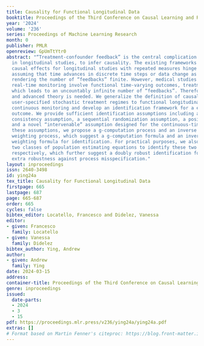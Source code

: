 ```yaml
---
title: Causality for Functional Longitudinal Data
booktitle: Proceedings of the Third Conference on Causal Learning and Reasoning
year: '2024'
volume: '236'
series: Proceedings of Machine Learning Research
month: 0
publisher: PMLR
openreview: GpUmTtYtr0
abstract: "“Treatment-confounder feedback” is the central complication to resolve
  in longitudinal studies, to infer causality. The existing frameworks of identifying
  causal effects for longitudinal studies with repeated measures hinge heavily on
  assuming that time advances in discrete time steps or data change as a jumping process,
  rendering the number of “feedbacks” finite. However, medical studies nowadays with
  real-time monitoring involve functional time-varying outcomes, treatment, and confounders,
  which leads to an uncountably infinite number of “feedbacks”. Therefore more general
  and advanced theory is needed. We generalize the definition of causal effects under
  user-specified stochastic treatment regimes to functional longitudinal studies with
  continuous monitoring and develop an identification framework for a end-of-study
  outcome. We provide sufficient identification assumptions including a generalized
  consistency assumption, a sequential randomization assumption, a positivity assumption,
  and a novel “intervenable” assumption designed for the continuous-time case. Under
  these assumptions, we propose a g-computation process and an inverse probability
  weighting process, which suggest a g-computation formula and an inverse probability
  weighting formula for identification. For practical purposes, we also construct
  two classes of population estimating equations to identify these two processes,
  respectively, which further suggest a doubly robust identification formula with
  extra robustness against process misspecification."
layout: inproceedings
issn: 2640-3498
id: ying24a
tex_title: Causality for Functional Longitudinal Data
firstpage: 665
lastpage: 687
page: 665-687
order: 665
cycles: false
bibtex_editor: Locatello, Francesco and Didelez, Vanessa
editor:
- given: Francesco
  family: Locatello
- given: Vanessa
  family: Didelez
bibtex_author: Ying, Andrew
author:
- given: Andrew
  family: Ying
date: 2024-03-15
address:
container-title: Proceedings of the Third Conference on Causal Learning and Reasoning
genre: inproceedings
issued:
  date-parts:
  - 2024
  - 3
  - 15
pdf: https://proceedings.mlr.press/v236/ying24a/ying24a.pdf
extras: []
# Format based on Martin Fenner's citeproc: https://blog.front-matter.io/posts/citeproc-yaml-for-bibliographies/
---
```

